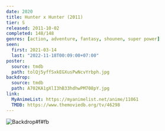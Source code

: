 ```yaml
---
date: 2020
title: Hunter x Hunter (2011)
tier: S
released: 2011-10-02
completed: 148/148
genres: [action, adventure, fantasy, shounen, super power]
seen:
  first: 2021-03-14
  last: "2022-11-18T00:09:00+07:00"
poster:
  source: tmdb
  path: tolQj5yffSxkEGXusPwNcvYrbph.jpg
backdrop:
  source: tmdb
  path: A702KA1gXlI3hB33hdhwPM708pY.jpg
link:
  MyAnimeList: https://myanimelist.net/anime/11061
  TMDB: https://www.themoviedb.org/tv/46298
---
```


![Backdrop#f#fb](https://image.tmdb.org/t/p/w1280/rAQy7uX1SVJAKMN02i6OtlrRsDY.jpg "Source: TMDB")
